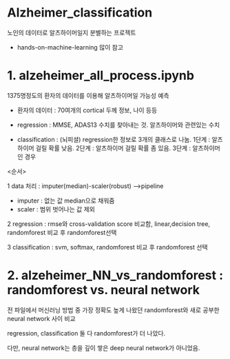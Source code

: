 # Alzheimer_classification
노인의 데이터로 알츠하이머일지 분별하는 프로젝트

- hands-on-machine-learning 많이 참고

# 1. alzeheimer_all_process.ipynb 

1375명정도의 환자의 데이터를 이용해 알츠하이머일 가능성 예측

* 환자의 데이터 : 70여개의 cortical 두께 정보, 나이 등등

* regression : MMSE, ADAS13 수치를 찾아내는 것. 알츠하이머와 관련있는 수치

* classification : (뇌피셜) regression한 정보로 3개의 클래스로 나눔. 1단계 : 알츠하이머 걸릴 확률 낮음. 2단계 : 알츠하이머 걸릴 확률 좀 있음. 3단계 : 알츠하이머인 경우


<순서>

1 data 처리 : imputer(median)-scaler(robust) -->pipeline
 - imputer : 없는 값 median으로 채워줌
 - scaler : 범위 벗어나는 값 제외
 
2 regression : rmse와 cross-validation score 비교함, linear,decision tree, randomforest 비교 후 randomforest선택

3 classification : svm, softmax, randomforest 비교 후 randomforest 선택

# 2. alzeheimer_NN_vs_randomforest : randomforest vs. neural network

전 파일에서 머신러닝 방법 중 가장 정확도 높게 나왔던 randomforest와 새로 공부한 neural network 사이 비교

regression, classification 둘 다 randomforest가 더 나았다. 

다만, neural network는 층을 깊이 쌓은 deep neural network가 아니었음.
